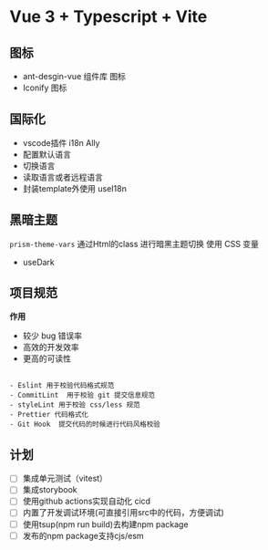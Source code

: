 # Vue 3 + Typescript + Vite
## 图标
- ant-desgin-vue 组件库 图标
- Iconify 图标

## 国际化
- vscode插件 i18n Ally
- 配置默认语言
- 切换语言
- 读取语言或者远程语言
- 封装template外使用 useI18n

## 黑暗主题

`prism-theme-vars`  通过Html的class 进行暗黑主题切换  使用 CSS 变量

- useDark

## 项目规范

**作用**

- 较少 bug 错误率
- 高效的开发效率
- 更高的可读性


```

- Eslint 用于校验代码格式规范
- CommitLint  用于校验 git 提交信息规范
- styleLint 用于校验 css/less 规范
- Prettier 代码格式化
- Git Hook  提交代码的时候进行代码风格校验

```

## 计划

- [ ] 集成单元测试（vitest）
- [ ] 集成storybook
- [ ] 使用github actions实现自动化 cicd
- [ ] 内置了开发调试环境(可直接引用src中的代码，方便调试)
- [ ] 使用tsup(npm run build)去构建npm package
- [ ] 发布的npm package支持cjs/esm